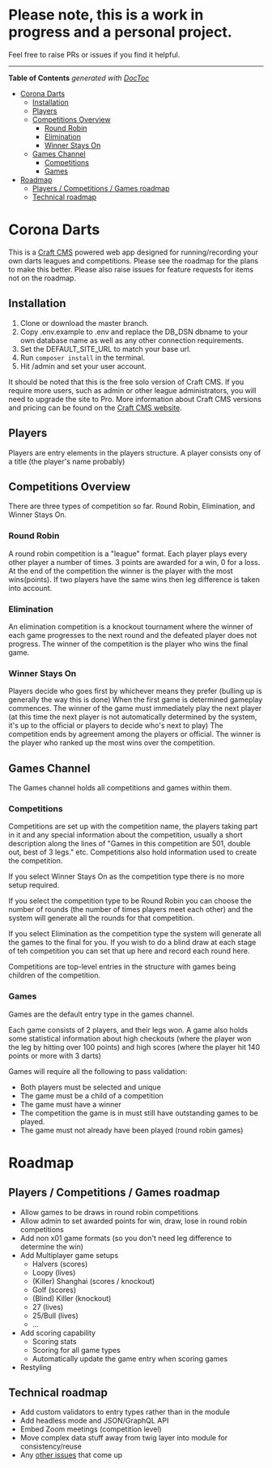 # Please note, this is a work in progress and a personal project. 
Feel free to raise PRs or issues if you find it helpful.

----

<!-- START doctoc generated TOC please keep comment here to allow auto update -->
<!-- DON'T EDIT THIS SECTION, INSTEAD RE-RUN doctoc TO UPDATE -->
**Table of Contents**  *generated with [DocToc](https://github.com/thlorenz/doctoc)*

- [Corona Darts](#corona-darts)
  - [Installation](#installation)
  - [Players](#players)
  - [Competitions Overview](#competitions-overview)
    - [Round Robin](#round-robin)
    - [Elimination](#elimination)
    - [Winner Stays On](#winner-stays-on)
  - [Games Channel](#games-channel)
    - [Competitions](#competitions)
    - [Games](#games)
- [Roadmap](#roadmap)
  - [Players / Competitions / Games roadmap](#players--competitions--games-roadmap)
  - [Technical roadmap](#technical-roadmap)

<!-- END doctoc generated TOC please keep comment here to allow auto update -->

# Corona Darts

This is a [Craft CMS](https://craftcms.com) powered web app designed for running/recording your own darts leagues and competitions.
Please see the roadmap for the plans to make this better. Please also raise issues for feature requests for items not on the roadmap.

## Installation 

1. Clone or download the master branch. 
2. Copy .env.example to .env and replace the DB_DSN dbname to your own database name as well as any other connection requirements. 
3. Set the DEFAULT_SITE_URL to match your base url.
4. Run `composer install` in the terminal.
5. Hit /admin and set your user account.

It should be noted that this is the free solo version of Craft CMS. If you require more users, such as admin or other league administrators, you will need to upgrade the site to Pro. More information about Craft CMS versions and pricing can be found on the [Craft CMS website](https://craftcms.com/pricing).  

## Players

Players are entry elements in the players structure. A player consists ony of a title (the player's name probably)

## Competitions Overview

There are three types of competition so far. Round Robin, Elimination, and Winner Stays On.

### Round Robin

A round robin competition is a "league" format. Each player plays every other player a number of times. 3 points are awarded for a win, 0 for a loss.
At the end of the competition the winner is the player with the most wins(points). If two players have the same wins then leg difference is taken into account.

### Elimination

An elimination competition is a knockout tournament where the winner of each game progresses to the next round and the defeated player does not progress.
The winner of the competition is the player who wins the final game.

### Winner Stays On

Players decide who goes first by whichever means they prefer (bulling up is generally the way this is done) When the first game is determined gameplay commences.
The winner of the game must immediately play the next player (at this time the next player is not automatically determined by the system, it's up to the official or players to decide who's next to play)
The competition ends by agreement among the players or official. The winner is the player who ranked up the most wins over the competition.

## Games Channel

The Games channel holds all competitions and games within them. 

### Competitions

Competitions are set up with the competition name, the players taking part in it and any special information about the competition, usually a short description along the lines of "Games in this competition are 501, double out, best of 3 legs." etc.
Competitions also hold information used to create the competition. 

If you select Winner Stays On as the competition type there is no more setup required.

If you select the competition type to be Round Robin you can choose the number of rounds (the number of times players meet each other) and the system will generate all the rounds for that competition.

If you select Elimination as the competition type the system will generate all the games to the final for you. If you wish to do a blind draw at each stage of teh competition you can set that up here and record each round here.

Competitions are top-level entries in the structure with games being children of the competition.

### Games

Games are the default entry type in the games channel.

Each game consists of 2 players, and their legs won. A game also holds some statistical information about high checkouts (where the player won the leg by hitting over 100 points) and high scores (where the player hit 140 points or more with 3 darts)

Games will require all the following to pass validation:

* Both players must be selected and unique
* The game must be a child of a competition
* The game must have a winner
* The competition the game is in must still have outstanding games to be played.
* The game must not already have been played (round robin games)

# Roadmap

## Players / Competitions / Games roadmap

* Allow games to be draws in round robin competitions
* Allow admin to set awarded points for win, draw, lose in round robin competitions
* Add non x01 game formats (so you don't need leg difference to determine the win)
* Add Multiplayer game setups 
    * Halvers (scores)
    * Loopy (lives)
    * (Killer) Shanghai (scores / knockout)
    * Golf (scores)
    * (Blind) Killer (knockout)
    * 27 (lives)
    * 25/Bull (lives)
    * …
* Add scoring capability
    * Scoring stats
    * Scoring for all game types
    * Automatically update the game entry when scoring games
* Restyling

## Technical roadmap

* Add custom validators to entry types rather than in the module
* Add headless mode and JSON/GraphQL API
* Embed Zoom meetings (competition level)
* Move complex data stuff away from twig layer into module for consistency/reuse
* Any [other issues](https://github.com/billythekid/coronadarts/issues) that come up
